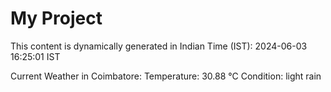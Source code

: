 # My Project

This content is dynamically generated in Indian Time (IST): 2024-06-03 16:25:01 IST


Current Weather in Coimbatore:
Temperature: 30.88 °C
Condition: light rain
